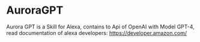 # AuroraGPT
Aurora GPT is a Skill for Alexa, contains to Api of OpenAI with Model GPT-4, read documentation of alexa developers: https://developer.amazon.com/
